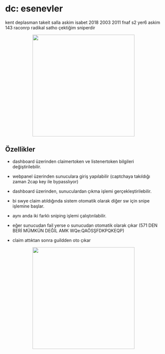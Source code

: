 # dc: esenevler
kent deplasman takeit salla askim isabet 2018 2003 2011 fnaf s2 yer6 askim 143 raconrp radikal satho çektiğim sniperdir
<p align="center"> 
  <kbd>
<img src="https://raw.githubusercontent.com/vanityterrorist/url-sniper/main/webdashboard.png" width="328"></img>
  </kbd>
</p>

## Özellikler

- dashboard  üzerinden claimertoken ve listenertoken bilgileri değiştirilebilir.
  
- webpanel üzerinden sunuculara giriş yapılabilir (captchaya takıldığı zaman 2cap key ile bypasslıyor)

- dashboard üzerinden, sunuculardan çıkma işlemi gerçekleştirilebilir.

- bi swye claim atıldığında  sistem otomatik olarak diğer sw için snipe işlemine başlar.

- aynı anda iki farklı sniping işlemi çalıştırılabilir.

- eğer sunucudan fail yerse o sunucudan otomatik olarak çıkar (571 DEN BERİ MÜMKÜN DEĞİL AMK WQe:QAÖSŞFDKPQKEQP)

- claim attıktan sonra guildden oto çıkar


<p align="center">
  <img src="https://raw.githubusercontent.com/vanityterrorist/url-sniper/main/1e480768718e3cd173ea672e6b58e614.jpg" width="328"></img>
</p>
